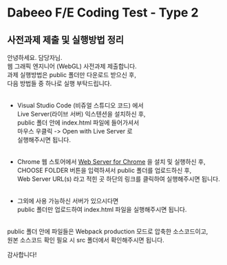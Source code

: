 # Dabeeo F/E Coding Test - Type 2

## 사전과제 제출 및 실행방법 정리

안녕하세요. 담당자님.  
웹 그래픽 엔지니어 (WebGL) 사전과제 제출합니다.  
과제 실행방법은 public 폴더만 다운로드 받으신 후,  
다음 방법들 중 하나로 실행 부탁드립니다.  
<br/>

- Visual Studio Code (비쥬얼 스튜디오 코드) 에서  
  Live Server(라이브 서버) 익스텐션을 설치하신 후,  
  public 폴더 안에 index.html 파일에 들어가셔서  
  마우스 우클릭 -> Open with Live Server 로  
  실행해주시면 됩니다.  
  <br/>

- Chrome 웹 스토어에서 [Web Server for Chrome](https://chrome.google.com/webstore/detail/web-server-for-chrome/ofhbbkphhbklhfoeikjpcbhemlocgigb) 을 설치 및 실행하신 후,  
  CHOOSE FOLDER 버튼을 입력하셔서 public 폴더를 업로드하신 후,  
  Web Server URL(s) 라고 적힌 곳 하단의 링크를 클릭하여 실행해주시면 됩니다.  
  <br/>

- 그외에 사용 가능하신 서버가 있으시다면  
  public 폴더만 업로드하여 index.html 파일을 실행해주시면 됩니다.  
  <br/>

public 폴더 안에 파일들은 Webpack production 모드로 압축한 소스코드이고,  
원본 소스코드 확인 필요 시 src 폴더에서 확인해주시면 됩니다.

감사합니다!
